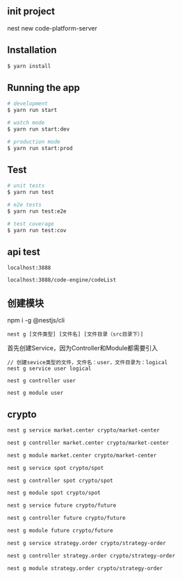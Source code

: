 
## init project
nest new code-platform-server

## Installation

```bash
$ yarn install
```

## Running the app

```bash
# development
$ yarn run start

# watch mode
$ yarn run start:dev

# production mode
$ yarn run start:prod
```

## Test

```bash
# unit tests
$ yarn run test

# e2e tests
$ yarn run test:e2e

# test coverage
$ yarn run test:cov
```

## api test
```
localhost:3888

localhost:3888/code-engine/codeList
```

## 创建模块
npm i -g @nestjs/cli

```
nest g [文件类型] [文件名] [文件目录（src目录下）]
```


首先创建Service，因为Controller和Module都需要引入
```
// 创建sevice类型的文件，文件名：user，文件目录为：logical
nest g service user logical
```

```
nest g controller user
```

```
nest g module user
```

## crypto
```bash
nest g service market.center crypto/market-center

nest g controller market.center crypto/market-center

nest g module market.center crypto/market-center
```

```bash
nest g service spot crypto/spot

nest g controller spot crypto/spot

nest g module spot crypto/spot
```

```bash
nest g service future crypto/future

nest g controller future crypto/future

nest g module future crypto/future
```

```bash
nest g service strategy.order crypto/strategy-order

nest g controller strategy.order crypto/strategy-order

nest g module strategy.order crypto/strategy-order
```